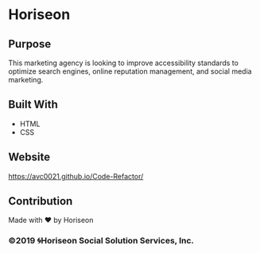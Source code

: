 # Horiseon

## Purpose
This marketing agency is looking to improve accessibility standards to optimize search engines, online reputation management, and social media marketing. 

## Built With
* HTML
* CSS

## Website
https://avc0021.github.io/Code-Refactor/

## Contribution
Made with ❤️ by Horiseon

### ©2019 🌀Horiseon Social Solution Services, Inc. 